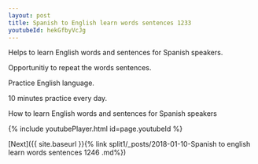 ```yaml
---
layout: post
title: Spanish to English learn words sentences 1233 
youtubeId: hekGfbyVcJg
---
```

 
 
Helps to learn English words and sentences for Spanish speakers.

Opportunitiy to repeat the words sentences. 

Practice English language. 
 
10 minutes practice every day. 
 
How to learn English words and sentences for Spanish speakers 
 
{% include youtubePlayer.html id=page.youtubeId %}
 
 
[Next]({{ site.baseurl }}{% link  split1/_posts/2018-01-10-Spanish to english learn words sentences 1246 .md%})
 

